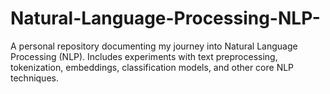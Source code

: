 # Natural-Language-Processing-NLP-
A personal repository documenting my journey into Natural Language Processing (NLP). Includes experiments with text preprocessing, tokenization, embeddings, classification models, and other core NLP techniques.
